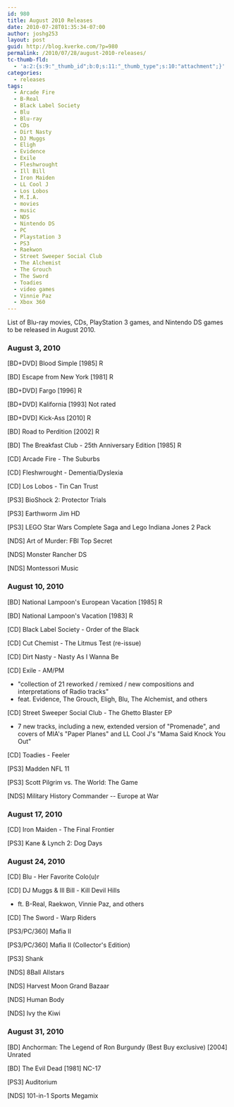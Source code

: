 ```yaml
---
id: 980
title: August 2010 Releases
date: 2010-07-28T01:35:34-07:00
author: joshg253
layout: post
guid: http://blog.kverke.com/?p=980
permalink: /2010/07/28/august-2010-releases/
tc-thumb-fld:
  - 'a:2:{s:9:"_thumb_id";b:0;s:11:"_thumb_type";s:10:"attachment";}'
categories:
  - releases
tags:
  - Arcade Fire
  - B-Real
  - Black Label Society
  - Blu
  - Blu-ray
  - CDs
  - Dirt Nasty
  - DJ Muggs
  - Eligh
  - Evidence
  - Exile
  - Fleshwrought
  - Ill Bill
  - Iron Maiden
  - LL Cool J
  - Los Lobos
  - M.I.A.
  - movies
  - music
  - NDS
  - Nintendo DS
  - PC
  - Playstation 3
  - PS3
  - Raekwon
  - Street Sweeper Social Club
  - The Alchemist
  - The Grouch
  - The Sword
  - Toadies
  - video games
  - Vinnie Paz
  - Xbox 360
---
```

List of Blu-ray movies, CDs, PlayStation 3 games, and Nintendo DS games to be released in August 2010.

<!--more-->

<h3>August 3, 2010</h3>

[BD+DVD] Blood Simple [1985] R

[BD] Escape from New York [1981] R

[BD+DVD] Fargo [1996] R

[BD+DVD] Kalifornia [1993] Not rated

[BD+DVD] Kick-Ass [2010] R

[BD] Road to Perdition [2002] R

[BD] The Breakfast Club - 25th Anniversary Edition [1985] R

[CD] Arcade Fire - The Suburbs

[CD] Fleshwrought - Dementia/Dyslexia

[CD] Los Lobos - Tin Can Trust

[PS3] BioShock 2: Protector Trials

[PS3] Earthworm Jim HD

[PS3] LEGO Star Wars Complete Saga and Lego Indiana Jones 2 Pack

[NDS] Art of Murder: FBI Top Secret

[NDS] Monster Rancher DS

[NDS] Montessori Music

<h3>August 10, 2010</h3>

[BD] National Lampoon&#039;s European Vacation [1985] R

[BD] National Lampoon&#039;s Vacation [1983] R

[CD] Black Label Society - Order of the Black

[CD] Cut Chemist - The Litmus Test (re-issue)

[CD] Dirt Nasty - Nasty As I Wanna Be

[CD] Exile - AM/PM

<ul>
    <li>&quot;collection of 21 reworked / remixed / new compositions and interpretations of Radio tracks&quot;</li>
    <li>feat. Evidence, The Grouch, Eligh, Blu, The Alchemist, and others</li>
</ul>

[CD] Street Sweeper Social Club - The Ghetto Blaster EP

<ul>
    <li>7 new tracks, including a new, extended version of &quot;Promenade&quot;, and covers of MIA&#039;s &quot;Paper Planes&quot; and LL Cool J&#039;s &quot;Mama Said Knock You Out&quot;</li>
</ul>

[CD] Toadies - Feeler

[PS3] Madden NFL 11

[PS3] Scott Pilgrim vs. The World: The Game

[NDS] Military History Commander -- Europe at War

<h3>August 17, 2010</h3>

[CD] Iron Maiden - The Final Frontier

[PS3] Kane &amp; Lynch 2: Dog Days

<h3>August 24, 2010</h3>

[CD] Blu - Her Favorite Colo(u)r

[CD] DJ Muggs &amp; Ill Bill - Kill Devil Hills

<ul>
    <li>ft. B-Real, Raekwon, Vinnie Paz, and others</li>
</ul>

[CD] The Sword - Warp Riders

[PS3/PC/360] Mafia II

[PS3/PC/360] Mafia II (Collector&#039;s Edition)

[PS3] Shank

[NDS] 8Ball Allstars

[NDS] Harvest Moon Grand Bazaar

[NDS] Human Body

[NDS] Ivy the Kiwi

<h3>August 31, 2010</h3>

[BD] Anchorman: The Legend of Ron Burgundy (Best Buy exclusive) [2004] Unrated

[BD] The Evil Dead [1981] NC-17

[PS3] Auditorium

[NDS] 101-in-1 Sports Megamix